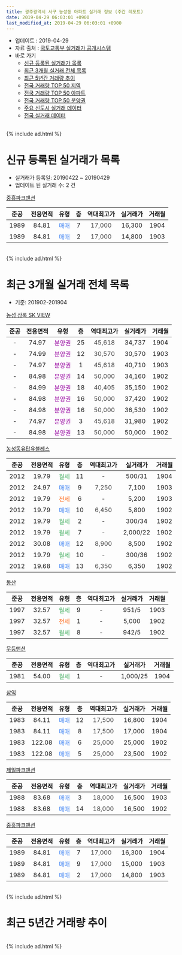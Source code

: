 ```yaml
---
title: 광주광역시 서구 농성동 아파트 실거래 정보 (주간 레포트)
date: 2019-04-29 06:03:01 +0900
last_modified_at: 2019-04-29 06:03:01 +0900
---
```


* 업데이트 : 2019-04-29
* 자료 출처 : [국토교통부 실거래가 공개시스템](http://rt.molit.go.kr)
* 바로 가기
    * [신규 등록된 실거래가 목록](#신규-등록된-실거래가-목록)
    * [최근 3개월 실거래 전체 목록](#최근-3개월-실거래-전체-목록)
    * [최근 5년간 거래량 추이](#최근-5년간-거래량-추이)
    * [전국 거래량 TOP 50 지역](https://inasie.github.io/apt-trade-info/최근-3개월-전국에서-가장-거래가-많이-발생한-지역)
    * [전국 거래량 TOP 50 아파트](https://inasie.github.io/apt-trade-info/최근-3개월-전국에서-가장-거래가-많이-발생한-아파트)
    * [전국 거래량 TOP 50 분양권](https://inasie.github.io/apt-trade-info/최근-3개월-전국에서-가장-거래가-많이-발생한-분양권)
    * [주요 신도시 실거래 데이터](https://inasie.github.io/apt-trade-info/주요-신도시)
    * [전국 실거래 데이터](https://inasie.github.io/apt-trade-info/전국)
<br>
{% include ad.html %}
<br>

# 신규 등록된 실거래가 목록
* 실거래가 등록일: 20190422 ~ 20190429
* 업데이트 된 실거래 수: 2 건


[중흥파크맨션](https://search.naver.com/search.naver?query=%EA%B4%91%EC%A3%BC%EA%B4%91%EC%97%AD%EC%8B%9C+%EC%84%9C%EA%B5%AC+%EB%86%8D%EC%84%B1%EB%8F%99+%EC%A4%91%ED%9D%A5%ED%8C%8C%ED%81%AC%EB%A7%A8%EC%85%98)

|준공|전용면적|유형|층|역대최고가|실거래가|거래월|
|:---:|:---:|:---:|:---:|:---:|:---:|:---:|
|1989|84.81|<span style="color:#4285f3">매매</span>|7|<span style="color:#444444">17,000</span>|16,300|1904|
|1989|84.81|<span style="color:#4285f3">매매</span>|2|<span style="color:#444444">17,000</span>|14,800|1903|


<br>
{% include ad.html %}
<br>

# 최근 3개월 실거래 전체 목록
* 기준: 201902-201904


[농성 상록 SK VIEW](https://search.naver.com/search.naver?query=%EA%B4%91%EC%A3%BC%EA%B4%91%EC%97%AD%EC%8B%9C+%EC%84%9C%EA%B5%AC+%EB%86%8D%EC%84%B1%EB%8F%99+%EB%86%8D%EC%84%B1+%EC%83%81%EB%A1%9D+SK+VIEW)

|준공|전용면적|유형|층|역대최고가|실거래가|거래월|
|:---:|:---:|:---:|:---:|:---:|:---:|:---:|
|-|74.97|<span style="color:#9C11A5">분양권</span>|25|<span style="color:#444444">45,618</span>|34,737|1904|
|-|74.99|<span style="color:#9C11A5">분양권</span>|12|<span style="color:#444444">30,570</span>|30,570|1903|
|-|74.97|<span style="color:#9C11A5">분양권</span>|1|<span style="color:#444444">45,618</span>|40,710|1903|
|-|84.98|<span style="color:#9C11A5">분양권</span>|14|<span style="color:#444444">50,000</span>|34,160|1902|
|-|84.99|<span style="color:#9C11A5">분양권</span>|18|<span style="color:#444444">40,405</span>|35,150|1902|
|-|84.98|<span style="color:#9C11A5">분양권</span>|16|<span style="color:#444444">50,000</span>|37,420|1902|
|-|84.98|<span style="color:#9C11A5">분양권</span>|16|<span style="color:#444444">50,000</span>|36,530|1902|
|-|74.97|<span style="color:#9C11A5">분양권</span>|3|<span style="color:#444444">45,618</span>|31,980|1902|
|-|84.98|<span style="color:#9C11A5">분양권</span>|13|<span style="color:#444444">50,000</span>|50,000|1902|

[농성동유탑유블레스](https://search.naver.com/search.naver?query=%EA%B4%91%EC%A3%BC%EA%B4%91%EC%97%AD%EC%8B%9C+%EC%84%9C%EA%B5%AC+%EB%86%8D%EC%84%B1%EB%8F%99+%EB%86%8D%EC%84%B1%EB%8F%99%EC%9C%A0%ED%83%91%EC%9C%A0%EB%B8%94%EB%A0%88%EC%8A%A4)

|준공|전용면적|유형|층|역대최고가|실거래가|거래월|
|:---:|:---:|:---:|:---:|:---:|:---:|:---:|
|2012|19.79|<span style="color:#34a853">월세</span>|11|<span style="color:#444444">-</span>|500/31|1904|
|2012|24.97|<span style="color:#4285f3">매매</span>|9|<span style="color:#444444">7,250</span>|7,100|1903|
|2012|19.79|<span style="color:#ff5a00">전세</span>|6|<span style="color:#444444">-</span>|5,200|1903|
|2012|19.79|<span style="color:#4285f3">매매</span>|10|<span style="color:#444444">6,450</span>|5,800|1902|
|2012|19.79|<span style="color:#34a853">월세</span>|2|<span style="color:#444444">-</span>|300/34|1902|
|2012|19.79|<span style="color:#34a853">월세</span>|7|<span style="color:#444444">-</span>|2,000/22|1902|
|2012|30.08|<span style="color:#4285f3">매매</span>|12|<span style="color:#444444">8,900</span>|8,500|1902|
|2012|19.79|<span style="color:#34a853">월세</span>|10|<span style="color:#444444">-</span>|300/36|1902|
|2012|19.68|<span style="color:#4285f3">매매</span>|13|<span style="color:#444444">6,350</span>|6,350|1902|

[동산](https://search.naver.com/search.naver?query=%EA%B4%91%EC%A3%BC%EA%B4%91%EC%97%AD%EC%8B%9C+%EC%84%9C%EA%B5%AC+%EB%86%8D%EC%84%B1%EB%8F%99+%EB%8F%99%EC%82%B0)

|준공|전용면적|유형|층|역대최고가|실거래가|거래월|
|:---:|:---:|:---:|:---:|:---:|:---:|:---:|
|1997|32.57|<span style="color:#34a853">월세</span>|9|<span style="color:#444444">-</span>|951/5|1903|
|1997|32.57|<span style="color:#ff5a00">전세</span>|1|<span style="color:#444444">-</span>|5,000|1902|
|1997|32.57|<span style="color:#34a853">월세</span>|8|<span style="color:#444444">-</span>|942/5|1902|

[무등맨션](https://search.naver.com/search.naver?query=%EA%B4%91%EC%A3%BC%EA%B4%91%EC%97%AD%EC%8B%9C+%EC%84%9C%EA%B5%AC+%EB%86%8D%EC%84%B1%EB%8F%99+%EB%AC%B4%EB%93%B1%EB%A7%A8%EC%85%98)

|준공|전용면적|유형|층|역대최고가|실거래가|거래월|
|:---:|:---:|:---:|:---:|:---:|:---:|:---:|
|1981|54.00|<span style="color:#34a853">월세</span>|1|<span style="color:#444444">-</span>|1,000/25|1904|

[삼익](https://search.naver.com/search.naver?query=%EA%B4%91%EC%A3%BC%EA%B4%91%EC%97%AD%EC%8B%9C+%EC%84%9C%EA%B5%AC+%EB%86%8D%EC%84%B1%EB%8F%99+%EC%82%BC%EC%9D%B5)

|준공|전용면적|유형|층|역대최고가|실거래가|거래월|
|:---:|:---:|:---:|:---:|:---:|:---:|:---:|
|1983|84.11|<span style="color:#4285f3">매매</span>|12|<span style="color:#444444">17,500</span>|16,800|1904|
|1983|84.11|<span style="color:#4285f3">매매</span>|8|<span style="color:#444444">17,500</span>|17,000|1904|
|1983|122.08|<span style="color:#4285f3">매매</span>|6|<span style="color:#444444">25,000</span>|25,000|1902|
|1983|122.08|<span style="color:#4285f3">매매</span>|5|<span style="color:#444444">25,000</span>|23,500|1902|

[제일파크맨션](https://search.naver.com/search.naver?query=%EA%B4%91%EC%A3%BC%EA%B4%91%EC%97%AD%EC%8B%9C+%EC%84%9C%EA%B5%AC+%EB%86%8D%EC%84%B1%EB%8F%99+%EC%A0%9C%EC%9D%BC%ED%8C%8C%ED%81%AC%EB%A7%A8%EC%85%98)

|준공|전용면적|유형|층|역대최고가|실거래가|거래월|
|:---:|:---:|:---:|:---:|:---:|:---:|:---:|
|1988|83.68|<span style="color:#4285f3">매매</span>|3|<span style="color:#444444">18,000</span>|16,500|1903|
|1988|83.68|<span style="color:#4285f3">매매</span>|14|<span style="color:#444444">18,000</span>|16,500|1902|

[중흥파크맨션](https://search.naver.com/search.naver?query=%EA%B4%91%EC%A3%BC%EA%B4%91%EC%97%AD%EC%8B%9C+%EC%84%9C%EA%B5%AC+%EB%86%8D%EC%84%B1%EB%8F%99+%EC%A4%91%ED%9D%A5%ED%8C%8C%ED%81%AC%EB%A7%A8%EC%85%98)

|준공|전용면적|유형|층|역대최고가|실거래가|거래월|
|:---:|:---:|:---:|:---:|:---:|:---:|:---:|
|1989|84.81|<span style="color:#4285f3">매매</span>|7|<span style="color:#444444">17,000</span>|16,300|1904|
|1989|84.81|<span style="color:#4285f3">매매</span>|9|<span style="color:#444444">17,000</span>|15,000|1903|
|1989|84.81|<span style="color:#4285f3">매매</span>|2|<span style="color:#444444">17,000</span>|14,800|1903|


<br>
{% include ad.html %}
<br>

# 최근 5년간 거래량 추이


<div style="width:100%;">
    <canvas id="deal_progress" height="200"></canvas>
</div>

<script>
new Chart(document.getElementById("deal_progress"), {
    type: 'line',
    data: {
        labels: ['201404','201405','201406','201407','201408','201409','201410','201411','201412','201501','201502','201503','201504','201505','201506','201507','201508','201509','201510','201511','201512','201601','201602','201603','201604','201605','201606','201607','201608','201609','201610','201611','201612','201701','201702','201703','201704','201705','201706','201707','201708','201709','201710','201711','201712','201801','201802','201803','201804','201805','201806','201807','201808','201809','201810','201811','201812','201901','201902','201903','201904'],
        datasets: [{
            label: '매매',
            pointRadius: 1,
            data: [6, 4, 1, 1, 4, 3, 3, 7, 6, 6, 5, 5, 12, 2, 2, 5, 3, 6, 6, 2, 7, 5, 5, 3, 2, 12, 8, 9, 5, 5, 5, 3, 5, 6, 12, 6, 2, 4, 4, 1, 5, 4, 3, 9, 3, 28, 112, 14, 5, 3, 4, 9, 9, 12, 19, 30, 4, 6, 12, 6, 4],
            borderColor: "rgba(255, 201, 14, 1)",
            backgroundColor: "rgba(255, 201, 14, 0.5)",
            fill: false,
            lineTension: 0
        },{
            label: '전월세',
            pointRadius: 1,
            data: [6, 1, 4, 2, 2, 0, 2, 3, 3, 8, 5, 11, 2, 3, 2, 2, 1, 0, 1, 4, 1, 4, 0, 2, 1, 4, 0, 5, 1, 3, 2, 2, 2, 1, 2, 0, 4, 2, 2, 3, 0, 5, 5, 4, 4, 4, 5, 5, 3, 4, 0, 5, 2, 4, 5, 7, 5, 5, 5, 2, 2],
            borderColor: "rgba(0, 141, 185, 1)",
            backgroundColor: "rgba(0, 141, 185, 0.5)",
            fill: false,
            lineTension: 0
        }
        ]
    },
    options: {
        responsive: true,
        title: {
            display: false
        },
        tooltips: {
            mode: 'index',
            intersect: false
        },
        hover: {
            mode: 'nearest',
            intersect: true
        },
        scales: {
            xAxes: [{
                display: true,
                scaleLabel: {
                    display: true,
                    labelString: '년/월'
                }
            }],
            yAxes: [{
                display: true,
                ticks: {
                    suggestedMin: 0,
                },
                scaleLabel: {
                    display: true,
                    labelString: '실거래 수'
                }
            }]
        }
    }
});

</script>


<br>
{% include ad.html %}
<br>

